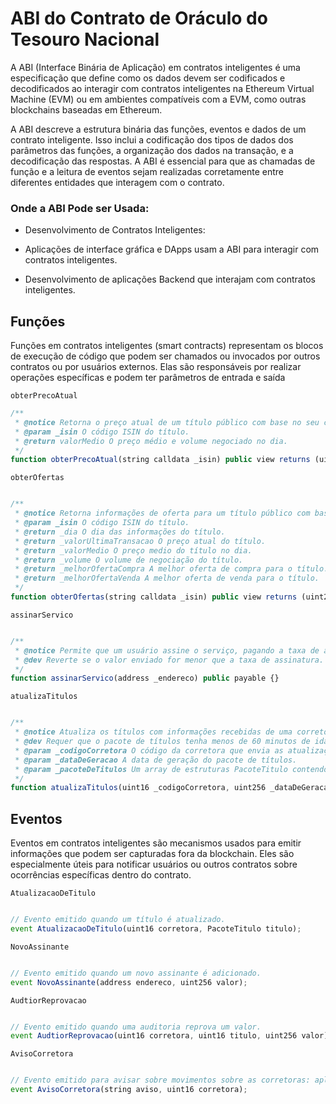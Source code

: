 # ABI do Contrato de Oráculo do Tesouro Nacional

A ABI (Interface Binária de Aplicação) em contratos inteligentes é uma especificação que define como os dados devem ser codificados e decodificados ao interagir com contratos inteligentes na Ethereum Virtual Machine (EVM) ou em ambientes compatíveis com a EVM, como outras blockchains baseadas em Ethereum.

A ABI descreve a estrutura binária das funções, eventos e dados de um contrato inteligente. Isso inclui a codificação dos tipos de dados dos parâmetros das funções, a organização dos dados na transação, e a decodificação das respostas. A ABI é essencial para que as chamadas de função e a leitura de eventos sejam realizadas corretamente entre diferentes entidades que interagem com o contrato.

### Onde a ABI Pode ser Usada:

- Desenvolvimento de Contratos Inteligentes:

- Aplicações de interface gráfica e DApps usam a ABI para interagir com contratos inteligentes. 

- Desenvolvimento de aplicações Backend que interajam com contratos inteligentes.

## Funções

Funções em contratos inteligentes (smart contracts) representam os blocos de execução de código que podem ser chamados ou invocados por outros contratos ou por usuários externos. Elas são responsáveis por realizar operações específicas e podem ter parâmetros de entrada e saída

`obterPrecoAtual`

```javascript
/**
 * @notice Retorna o preço atual de um título público com base no seu código ISIN.
 * @param _isin O código ISIN do título.
 * @return valorMedio O preço médio e volume negociado no dia.
 */
function obterPrecoAtual(string calldata _isin) public view returns (uint256, uint256) {}
```

`obterOfertas`

```javascript

/**
 * @notice Retorna informações de oferta para um título público com base no seu código ISIN.
 * @param _isin O código ISIN do título.
 * @return _dia O dia das informações do título.
 * @return _valorUltimaTransacao O preço atual do título.
 * @return _valorMedio O preço medio do título no dia.
 * @return _volume O volume de negociação do título.
 * @return _melhorOfertaCompra A melhor oferta de compra para o título.
 * @return _melhorOfertaVenda A melhor oferta de venda para o título.
 */
function obterOfertas(string calldata _isin) public view returns (uint256, uint256, uint256, uint256, uint256, uint256, uint256, uint256) {}
```

`assinarServico`

```javascript

/**
 * @notice Permite que um usuário assine o serviço, pagando a taxa de assinatura.
 * @dev Reverte se o valor enviado for menor que a taxa de assinatura.
 */
function assinarServico(address _endereco) public payable {}
```

`atualizaTitulos`

```javascript

/**
 * @notice Atualiza os títulos com informações recebidas de uma corretora.
 * @dev Requer que o pacote de títulos tenha menos de 60 minutos de idade.
 * @param _codigoCorretora O código da corretora que envia as atualizações.
 * @param _dataDeGeracao A data de geração do pacote de títulos.
 * @param _pacoteDeTitulos Um array de estruturas PacoteTitulo contendo as informações do título.
 */
function atualizaTitulos(uint16 _codigoCorretora, uint256 _dataDeGeracao, PacoteTitulo[] calldata _pacoteDeTitulos) public somenteCorretor (_codigoCorretora) {}
```

## Eventos

Eventos em contratos inteligentes são mecanismos usados para emitir informações que podem ser capturadas fora da blockchain. Eles são especialmente úteis para notificar usuários ou outros contratos sobre ocorrências específicas dentro do contrato. 

`AtualizacaoDeTitulo`

```javascript

// Evento emitido quando um título é atualizado.
event AtualizacaoDeTitulo(uint16 corretora, PacoteTitulo titulo);
```

`NovoAssinante`

```javascript

// Evento emitido quando um novo assinante é adicionado.
event NovoAssinante(address endereco, uint256 valor);
```

`AudtiorReprovacao`

```javascript

// Evento emitido quando uma auditoria reprova um valor.
event AudtiorReprovacao(uint16 corretora, uint16 titulo, uint256 valor);
```

`AvisoCorretora`

```javascript

// Evento emitido para avisar sobre movimentos sobre as corretoras: aplicação de multa, removida, adicionada
event AvisoCorretora(string aviso, uint16 corretora);
```
